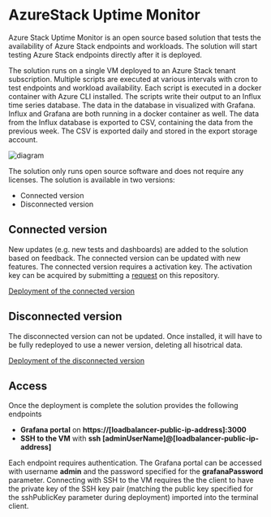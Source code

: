 # AzureStack Uptime Monitor

Azure Stack Uptime Monitor is an open source based solution that tests the availability of Azure Stack endpoints and workloads. The solution will start testing Azure Stack endpoints directly after it is deployed. 

The solution runs on a single VM deployed to an Azure Stack tenant subscription. Multiple scripts are executed at various intervals with cron to test endpoints and workload availability. Each script is executed in a docker container with Azure CLI installed. The scripts write their output to an Influx time series database. The data in the database in visualized with Grafana. Influx and Grafana are both running in a docker container as well.
The data from the Influx database is exported to CSV, containing the data from the previous week. The CSV is exported daily and stored in the export storage account.

![diagram](images/diagram.png)

The solution only runs open source software and does not require any licenses. The solution is available in two versions:

- Connected version
- Disconnected version

## Connected version
New updates (e.g. new tests and dashboards) are added to the solution based on feedback. The connected version can be updated with new features.
The connected version requires a activation key. The activation key can be acquired by submitting a [request](https://github.com/Azure/azurestack-uptime-monitor/issues/new?assignees=&labels=&template=request-activation-key.md&title=Please+provide+me+with+an+activation+key) on this repository.

[Deployment of the connected version](/docs/Connected.md)

## Disconnected version
The disconnected version can not be updated. Once installed, it will have to be fully redeployed to use a newer version, deleting all hisotrical data.

[Deployment of the disconnected version](/docs/Disconnected.md)

## Access

Once the deployment is complete the solution provides the following endpoints

- **Grafana portal** on **https://[loadbalancer-public-ip-address]:3000**
- **SSH to the VM** with **ssh [adminUserName]@[loadbalancer-public-ip-address]**

Each endpoint requires authentication. The Grafana portal can be accessed with username **admin** and the password specified for the **grafanaPassword** parameter. Connecting with SSH to the VM requires the the client to have the private key of the SSH key pair (matching the public key specified for the sshPublicKey parameter during deployment) imported into the terminal client.
